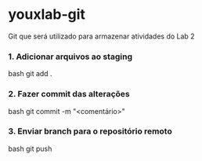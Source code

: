 # youxlab-git
Git que será utilizado para armazenar atividades do Lab 2

### 1. Adicionar arquivos ao staging
bash
git add .


### 2. Fazer commit das alterações
bash
git commit -m "<comentário>"


### 3. Enviar branch para o repositório remoto
bash
git push